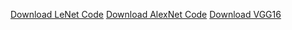 <a href="LeNet.ipynb">Download LeNet Code</a>
<a href="AlexNet.ipynb">Download AlexNet Code</a>
<a href="VGG16.ipynb">Download VGG16</a>
